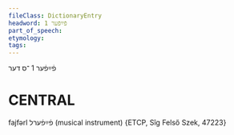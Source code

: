 ```yaml
---
fileClass: DictionaryEntry
headword: פֿײַפֿער 1
part_of_speech: 
etymology: 
tags: 
---
```

פֿײַפֿער 1
־ס
דער

CENTRAL
========

fajfərl פֿײַפֿערל (musical instrument) {ETCP, Sîg Felső Szek, 47223}
